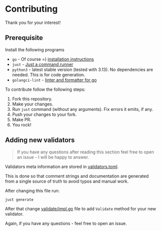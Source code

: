 # Contributing

Thank you for your interest!

## Prerequisite

Install the following programs

- `go` - Of course =) [installation instructions](https://go.dev/doc/install)
- `just` - [Just a command runner](https://github.com/casey/just)
- `python3` - latest stable version (tested with 3.13). No dependencies are needed. This is for code generation.
- `golangci-lint` - [linter and formatter for go](https://golangci-lint.run/welcome/install/)

To contribute follow the following steps:

1. Fork this repository.
2. Make your changes.
3. Run `just` command (without any arguments). Fix errors it emits, if any.
4. Push your changes to your fork.
5. Make PR.
6. You rock!

## Adding new validators

> If you have any questions after reading this section feel free to open an issue - I will be happy to answer.

Validators meta information are stored in [validators.toml](./validators.toml).

This is done so that comment strings and documentation are generated from
a single source of truth to avoid typos and manual work.

After changing this file run:

```sh
just generate
```

After that change [validate/impl.go](./validate/impl.go) file to add `Validate` method for your new validator.

Again, if you have any questions - feel free to open an issue.
